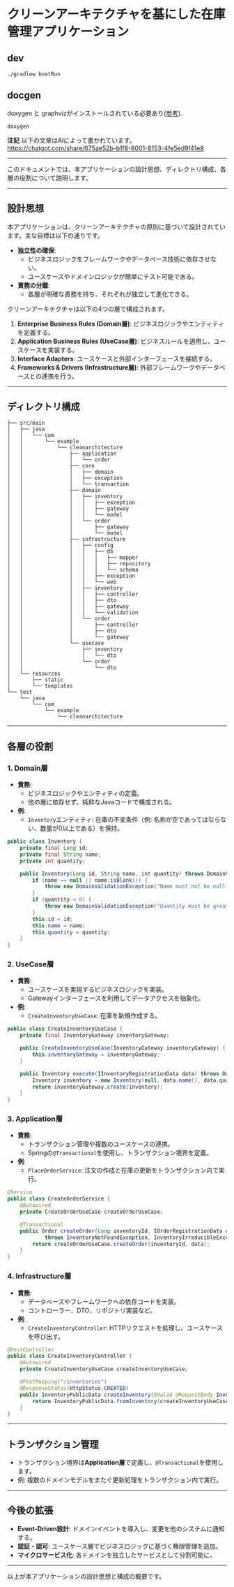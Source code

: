 # クリーンアーキテクチャを基にした在庫管理アプリケーション

## dev

```
./gradlew bootRun
```

## docgen

doxygen と graphvizがインストールされている必要あり([参考](https://qiita.com/ryotaro76/items/6730c6d8572e713e79b9)).

```
doxygen
```


**注記**
以下の文章はAIによって書かれています。
https://chatgpt.com/share/675ae52b-b1f8-8001-8153-4fe5ed9f41e8

---

このドキュメントでは、本アプリケーションの設計思想、ディレクトリ構成、各層の役割について説明します。

---

## 設計思想

本アプリケーションは、クリーンアーキテクチャの原則に基づいて設計されています。主な目標は以下の通りです。

- **独立性の確保**:
  - ビジネスロジックをフレームワークやデータベース技術に依存させない。
  - ユースケースやドメインロジックが簡単にテスト可能である。
- **責務の分離**:
  - 各層が明確な責務を持ち、それぞれが独立して進化できる。

クリーンアーキテクチャは以下の4つの層で構成されます。

1. **Enterprise Business Rules (Domain層)**: ビジネスロジックやエンティティを定義する。
2. **Application Business Rules (UseCase層)**: ビジネスルールを適用し、ユースケースを実装する。
3. **Interface Adapters**: ユースケースと外部インターフェースを接続する。
4. **Frameworks & Drivers (Infrastructure層)**: 外部フレームワークやデータベースとの連携を行う。

---

## ディレクトリ構成

```plaintext
├── src/main
│   ├── java
│   │   └── com
│   │       └── example
│   │           └── cleanarchitecture
│   │               ├── application
│   │               │   └── order
│   │               ├── core
│   │               │   ├── domain
│   │               │   ├── exception
│   │               │   └── transaction
│   │               ├── domain
│   │               │   ├── inventory
│   │               │   │   ├── exception
│   │               │   │   ├── gateway
│   │               │   │   └── model
│   │               │   └── order
│   │               │       ├── gateway
│   │               │       └── model
│   │               ├── infrastructure
│   │               │   ├── config
│   │               │   │   ├── db
│   │               │   │   │   ├── mapper
│   │               │   │   │   ├── repository
│   │               │   │   │   └── schema
│   │               │   │   ├── exception
│   │               │   │   └── web
│   │               │   ├── inventory
│   │               │   │   ├── controller
│   │               │   │   ├── dto
│   │               │   │   ├── gateway
│   │               │   │   └── validation
│   │               │   └── order
│   │               │       ├── controller
│   │               │       ├── dto
│   │               │       └── gateway
│   │               └── usecase
│   │                   ├── inventory
│   │                   │   └── dto
│   │                   └── order
│   │                       └── dto
│   └── resources
│       ├── static
│       └── templates
└── test
    └── java
        └── com
            └── example
                └── cleanarchitecture
```

---

## 各層の役割

### **1. Domain層**
- **責務**:
  - ビジネスロジックやエンティティの定義。
  - 他の層に依存せず、純粋なJavaコードで構成される。
- **例**:
  - `Inventory`エンティティ: 在庫の不変条件（例: 名称が空であってはならない、数量が0以上である）を保持。

```java
public class Inventory {
    private final Long id;
    private final String name;
    private int quantity;

    public Inventory(Long id, String name, int quantity) throws DomainValidationException {
        if (name == null || name.isBlank()) {
            throw new DomainValidationException("Name must not be null or empty.");
        }
        if (quantity < 0) {
            throw new DomainValidationException("Quantity must be greater than or equal to 0.");
        }
        this.id = id;
        this.name = name;
        this.quantity = quantity;
    }
}
```

### **2. UseCase層**
- **責務**:
  - ユースケースを実現するビジネスロジックを実装。
  - Gatewayインターフェースを利用してデータアクセスを抽象化。
- **例**:
  - `CreateInventoryUseCase`: 在庫を新規作成する。

```java
public class CreateInventoryUseCase {
    private final InventoryGateway inventoryGateway;

    public CreateInventoryUseCase(InventoryGateway inventoryGateway) {
        this.inventoryGateway = inventoryGateway;
    }

    public Inventory execute(IInventoryRegistrationData data) throws DomainValidationException {
        Inventory inventory = new Inventory(null, data.name(), data.quantity());
        return inventoryGateway.create(inventory);
    }
}
```

### **3. Application層**
- **責務**:
  - トランザクション管理や複数のユースケースの連携。
  - Springの`@Transactional`を使用し、トランザクション境界を定義。
- **例**:
  - `PlaceOrderService`: 注文の作成と在庫の更新をトランザクション内で実行。

```java
@Service
public class CreateOrderService {
    @Autowired
    private CreateOrderUseCase createOrderUseCase;

    @Transactional
    public Order createOrder(Long inventoryId, IOrderRegistrationData data)
            throws InventoryNotFoundException, InventoryIrreducibleException {
        return createOrderUseCase.createOrder(inventoryId, data);
    }
}
```

### **4. Infrastructure層**
- **責務**:
  - データベースやフレームワークへの依存コードを実装。
  - コントローラー、DTO、リポジトリ実装など。
- **例**:
  - `CreateInventoryController`: HTTPリクエストを処理し、ユースケースを呼び出す。

```java
@RestController
public class CreateInventoryController {
    @Autowired
    private CreateInventoryUseCase createInventoryUseCase;

    @PostMapping("/inventories")
    @ResponseStatus(HttpStatus.CREATED)
    public InventoryPublicData createInventory(@Valid @RequestBody InventoryRegistrationData data) {
        return InventoryPublicData.fromInventory(createInventoryUseCase.create(data));
    }
}
```

---

## トランザクション管理

- トランザクション境界は**Application層**で定義し、`@Transactional`を使用します。
- 例: 複数のドメインモデルをまたぐ更新処理をトランザクション内で実行。

---

## 今後の拡張

- **Event-Driven設計**: ドメインイベントを導入し、変更を他のシステムに通知する。
- **認証・認可**: ユースケース層でビジネスロジックに基づく権限管理を追加。
- **マイクロサービス化**: 各ドメインを独立したサービスとして分割可能に。

---

以上が本アプリケーションの設計思想と構成の概要です。

